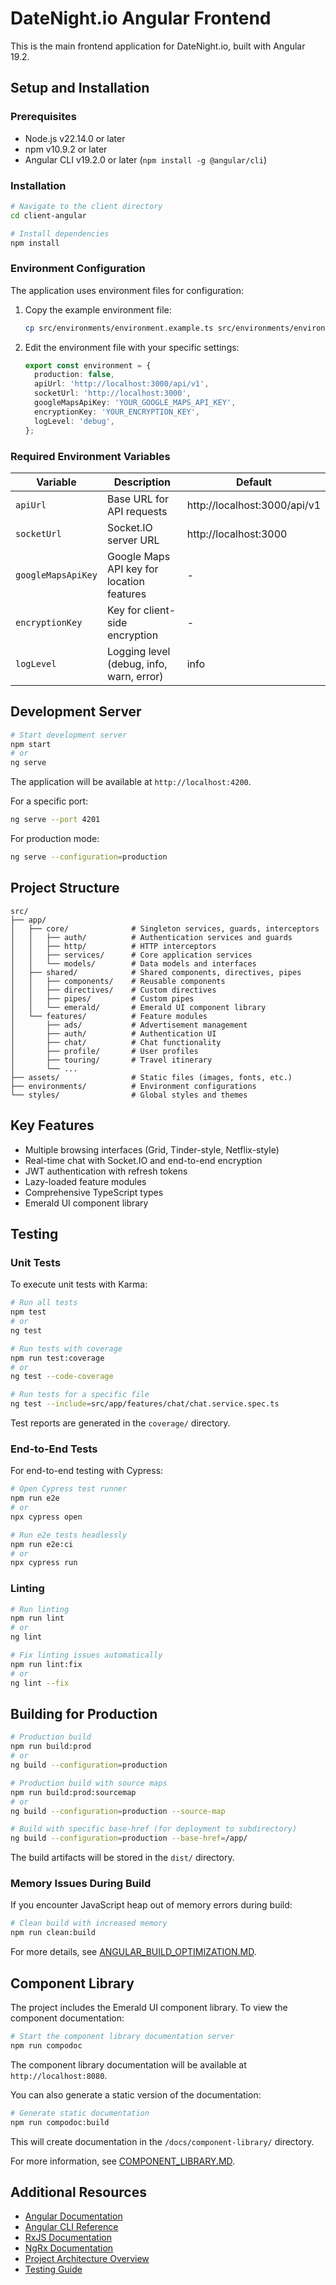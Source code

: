# DateNight.io Angular Frontend

This is the main frontend application for DateNight.io, built with Angular 19.2.

## Setup and Installation

### Prerequisites

- Node.js v22.14.0 or later
- npm v10.9.2 or later
- Angular CLI v19.2.0 or later (`npm install -g @angular/cli`)

### Installation

```bash
# Navigate to the client directory
cd client-angular

# Install dependencies
npm install
```

### Environment Configuration

The application uses environment files for configuration:

1. Copy the example environment file:

   ```bash
   cp src/environments/environment.example.ts src/environments/environment.ts
   ```

2. Edit the environment file with your specific settings:
   ```typescript
   export const environment = {
     production: false,
     apiUrl: 'http://localhost:3000/api/v1',
     socketUrl: 'http://localhost:3000',
     googleMapsApiKey: 'YOUR_GOOGLE_MAPS_API_KEY',
     encryptionKey: 'YOUR_ENCRYPTION_KEY',
     logLevel: 'debug',
   };
   ```

### Required Environment Variables

| Variable           | Description                               | Default                      |
| ------------------ | ----------------------------------------- | ---------------------------- |
| `apiUrl`           | Base URL for API requests                 | http://localhost:3000/api/v1 |
| `socketUrl`        | Socket.IO server URL                      | http://localhost:3000        |
| `googleMapsApiKey` | Google Maps API key for location features | -                            |
| `encryptionKey`    | Key for client-side encryption            | -                            |
| `logLevel`         | Logging level (debug, info, warn, error)  | info                         |

## Development Server

```bash
# Start development server
npm start
# or
ng serve
```

The application will be available at `http://localhost:4200`.

For a specific port:

```bash
ng serve --port 4201
```

For production mode:

```bash
ng serve --configuration=production
```

## Project Structure

```
src/
├── app/
│   ├── core/              # Singleton services, guards, interceptors
│   │   ├── auth/          # Authentication services and guards
│   │   ├── http/          # HTTP interceptors
│   │   ├── services/      # Core application services
│   │   └── models/        # Data models and interfaces
│   ├── shared/            # Shared components, directives, pipes
│   │   ├── components/    # Reusable components
│   │   ├── directives/    # Custom directives
│   │   ├── pipes/         # Custom pipes
│   │   └── emerald/       # Emerald UI component library
│   └── features/          # Feature modules
│       ├── ads/           # Advertisement management
│       ├── auth/          # Authentication UI
│       ├── chat/          # Chat functionality
│       ├── profile/       # User profiles
│       ├── touring/       # Travel itinerary
│       └── ...
├── assets/                # Static files (images, fonts, etc.)
├── environments/          # Environment configurations
└── styles/                # Global styles and themes
```

## Key Features

- Multiple browsing interfaces (Grid, Tinder-style, Netflix-style)
- Real-time chat with Socket.IO and end-to-end encryption
- JWT authentication with refresh tokens
- Lazy-loaded feature modules
- Comprehensive TypeScript types
- Emerald UI component library

## Testing

### Unit Tests

To execute unit tests with Karma:

```bash
# Run all tests
npm test
# or
ng test

# Run tests with coverage
npm run test:coverage
# or
ng test --code-coverage

# Run tests for a specific file
ng test --include=src/app/features/chat/chat.service.spec.ts
```

Test reports are generated in the `coverage/` directory.

### End-to-End Tests

For end-to-end testing with Cypress:

```bash
# Open Cypress test runner
npm run e2e
# or
npx cypress open

# Run e2e tests headlessly
npm run e2e:ci
# or
npx cypress run
```

### Linting

```bash
# Run linting
npm run lint
# or
ng lint

# Fix linting issues automatically
npm run lint:fix
# or
ng lint --fix
```

## Building for Production

```bash
# Production build
npm run build:prod
# or
ng build --configuration=production

# Production build with source maps
npm run build:prod:sourcemap
# or
ng build --configuration=production --source-map

# Build with specific base-href (for deployment to subdirectory)
ng build --configuration=production --base-href=/app/
```

The build artifacts will be stored in the `dist/` directory.

### Memory Issues During Build

If you encounter JavaScript heap out of memory errors during build:

```bash
# Clean build with increased memory
npm run clean:build
```

For more details, see [ANGULAR_BUILD_OPTIMIZATION.MD](/docs/ANGULAR_BUILD_OPTIMIZATION.MD).

## Component Library

The project includes the Emerald UI component library. To view the component documentation:

```bash
# Start the component library documentation server
npm run compodoc
```

The component library documentation will be available at `http://localhost:8080`.

You can also generate a static version of the documentation:

```bash
# Generate static documentation
npm run compodoc:build
```

This will create documentation in the `/docs/component-library/` directory.

For more information, see [COMPONENT_LIBRARY.MD](/docs/COMPONENT_LIBRARY.MD).

## Additional Resources

- [Angular Documentation](https://angular.dev)
- [Angular CLI Reference](https://angular.dev/tools/cli)
- [RxJS Documentation](https://rxjs.dev)
- [NgRx Documentation](https://ngrx.io)
- [Project Architecture Overview](/docs/ARCHITECTURE.MD)
- [Testing Guide](/docs/TESTING_GUIDE.MD)
